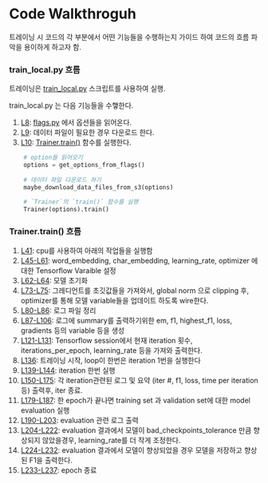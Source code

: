 # Code Walkthroguh
트레이닝 시 코드의 각 부분에서 어떤 기능들을 수행하는지 가이드 하여 코드의 흐름 파악을 용이하게 하고자 함.

### train_local.py 흐름
트레이닝은 [train_local.py](https://github.com/DeepLearningCollege/intQA/blob/2418ecc92c80c9bad93835e4d3983605c9bb2856/train_local.py) 스크립트를 사용하여 실행.

train_local.py 는 다음 기능들을 수햏한다.
1. [L8](https://github.com/DeepLearningCollege/intQA/blob/2418ecc92c80c9bad93835e4d3983605c9bb2856/train_local.py#L8): [flags.py]() 에서 옵션들을 읽어온다.
1. [L9](https://github.com/DeepLearningCollege/intQA/blob/2418ecc92c80c9bad93835e4d3983605c9bb2856/train_local.py#L9): 데이터 파일이 필요한 경우 다운로드 한다.
1. [L10](https://github.com/DeepLearningCollege/intQA/blob/2418ecc92c80c9bad93835e4d3983605c9bb2856/train_local.py#L10): [Trainer.train()](https://github.com/DeepLearningCollege/intQA/blob/2418ecc92c80c9bad93835e4d3983605c9bb2856/train/trainer.py#L36) 함수를 실행한다.

```python
    # option들 읽어오기
    options = get_options_from_flags()
    
    # 데이터 파일 다운로드 하기
    maybe_download_data_files_from_s3(options)
    
    # `Trainer`의 `train()` 함수를 실행
    Trainer(options).train()
```

### Trainer.train() 흐름
1. [L41](https://github.com/DeepLearningCollege/intQA/blob/2418ecc92c80c9bad93835e4d3983605c9bb2856/train/trainer.py#L41):
cpu를 사용하여 아래의 작업들을 실행함
1. [L45-L61](https://github.com/DeepLearningCollege/intQA/blob/2418ecc92c80c9bad93835e4d3983605c9bb2856/train/trainer.py#L45-L61):
word_embedding, char_embedding, learning_rate, optimizer 에 대한 Tensorflow Varaible 설정
1. [L62-L64](https://github.com/DeepLearningCollege/intQA/blob/2418ecc92c80c9bad93835e4d3983605c9bb2856/train/trainer.py#L62-L64):
모델 초기화
1. [L73-L75](https://github.com/DeepLearningCollege/intQA/blob/2418ecc92c80c9bad93835e4d3983605c9bb2856/train/trainer.py#L73-L75):
그레디언트를 초깃값들을 가져와서, global norm 으로 clipping 후, optimizer를 통해 모델 variable들을 업데이트 하도록 wire한다.
1. [L80-L86](https://github.com/DeepLearningCollege/intQA/blob/2418ecc92c80c9bad93835e4d3983605c9bb2856/train/trainer.py#L80-L86):
로그 파일 정리
1. [L87-L106](https://github.com/DeepLearningCollege/intQA/blob/2418ecc92c80c9bad93835e4d3983605c9bb2856/train/trainer.py#L87-L106):
로그에 summary를 출력하기위한 em, f1, highest_f1, loss, gradients 등의 variable 등을 생성
1. [L121-L131](https://github.com/DeepLearningCollege/intQA/blob/2418ecc92c80c9bad93835e4d3983605c9bb2856/train/trainer.py#L121-L131):
Tensorflow session에서 현재 iteration 횟수, iterations_per_epoch, learning_rate 등을 가져와 출력한다.
1. [L136](https://github.com/DeepLearningCollege/intQA/blob/2418ecc92c80c9bad93835e4d3983605c9bb2856/train/trainer.py#L136):
트레이닝 시작, loop이 한번은 iteration 1번을 실행한다
1. [L139-L144](https://github.com/DeepLearningCollege/intQA/blob/2418ecc92c80c9bad93835e4d3983605c9bb2856/train/trainer.py#L139-L144):
iteration 한번 실행
1. [L150-L175](https://github.com/DeepLearningCollege/intQA/blob/2418ecc92c80c9bad93835e4d3983605c9bb2856/train/trainer.py#L150-L175):
각 iteration관련된 로그 및 요약 (iter #, f1, loss, time per iteration 등) 출력후, iter 종료.
1. [L179-L187](https://github.com/DeepLearningCollege/intQA/blob/2418ecc92c80c9bad93835e4d3983605c9bb2856/train/trainer.py#L179-L187):
한 epoch가 끝나면 training set 과 validation set에 대한 model evaluation 실행
1. [L190-L203](https://github.com/DeepLearningCollege/intQA/blob/2418ecc92c80c9bad93835e4d3983605c9bb2856/train/trainer.py#L190-L203):
evaluation 관련 로그 출력
1. [L204-L222](https://github.com/DeepLearningCollege/intQA/blob/2418ecc92c80c9bad93835e4d3983605c9bb2856/train/trainer.py#L204-L222):
evaluation 결과에서 모델이 bad_checkpoints_tolerance 만큼 향상되지 않았을경우, learning_rate를 더 작게 조정한다.
1. [L224-L232](https://github.com/DeepLearningCollege/intQA/blob/2418ecc92c80c9bad93835e4d3983605c9bb2856/train/trainer.py#L224-L232):
evaluation 결과에서 모델이 향상되었을 경우 모델을 저장하고 향상된 F1을 출력한다.
1. [L233-L237](https://github.com/DeepLearningCollege/intQA/blob/2418ecc92c80c9bad93835e4d3983605c9bb2856/train/trainer.py#L233-L237):
epoch 종료
